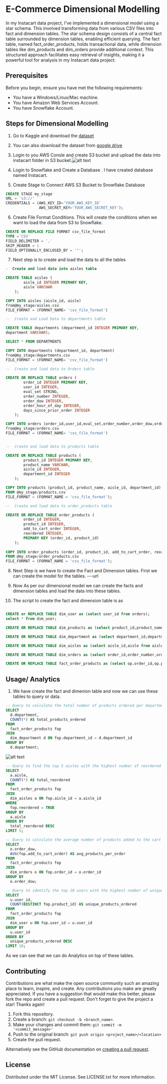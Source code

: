 
# E-Commerce Dimensional Modelling

In my Instacart data project, I've implemented a dimensional model using a star schema. This involved transforming data from various CSV files into fact and dimension tables. The star schema design consists of a central fact table surrounded by dimension tables, enabling efficient querying. The fact table, named fact_order_products, holds transactional data, while dimension tables like dim_products and dim_orders provide additional context. This structured approach facilitates easy retrieval of insights, making it a powerful tool for analysis in my Instacart data project.


## Prerequisites
Before you begin, ensure you have met the following requirements:
- You have a Windows/Linux/Mac machine.
- You have Amazon Web Services Account.
- You have Snowflake Account.

## Steps for Dimensional Modelling

1. Go to Kaggle and download the [dataset](https://www.kaggle.com/competitions/instacart-market-basket-analysis/data)

2. You can also download the dataset from [google drive](https://drive.google.com/drive/folders/1XJluibMqtv5Ulw3R7nSqQWXi5e6s5FUQ)

3. Login to you AWS Consle and create S3 bucket and upload the data into instacart folder in S3 bucket.![alt text](https://github.com/battaprikshit/E-Commerce-Dimensional-Modelling/blob/main/instacart%20Screenshorts/sc1.png)

4. Login to Snowflake and Create a Database . I have created database named Instacart.
5. Create Stage to Connect AWS S3 Bucket to Snowflake Database

```sql
CREATE STAGE my_stage
URL = 's3://'
CREDENTIALS = (AWS_KEY_ID='YOUR_AWS_KEY_ID'
               AWS_SECRET_KEY='YOUR_AWS_SECRET_KEY');
```
6. Create File Format Conditions. This will create the conditions when we want to load the data from S3 to Snowflake.
```sql 
CREATE OR REPLACE FILE FORMAT csv_file_format
TYPE ='CSV'
FIELD_DELIMITER = ','
SKIP_HEADER = 1
FIELD_OPTIONALLY_ENCLOSED_BY = '"';
```
7.  Next step is to create and load the data to all the tables
```sql
-  Create and load data into aisles table

CREATE TABLE aisles (
        aisle_id INTEGER PRIMARY KEY,
        aisle VARCHAR
    );

COPY INTO aisles (aisle_id, aisle) 
from@my_stage/aisles.csv
FILE_FORMAT = (FORMAT_NAME= 'csv_file_format')

--  Create and Load Data to departments table

CREATE TABLE departments (department_id INTEGER PRIMARY KEY,
department VARCHAR);

SELECT * FROM DEPARTMENTS

COPY INTO departments (department_id, department) 
from@my_stage/departments.csv
FILE_FORMAT = (FORMAT_NAME= 'csv_file_format')

--  Create and load data to Orders table

CREATE OR REPLACE TABLE orders (
        order_id INTEGER PRIMARY KEY,
        user_id INTEGER,
        eval_set STRING,
        order_number INTEGER,
        order_dow INTEGER,
        order_hour_of_day INTEGER,
        days_since_prior_order INTEGER
    );

COPY INTO orders (order_id,user_id,eval_set,order_number,order_dow,order_hour_of_day,days_since_prior_order) 
from@my_stage/orders.csv
FILE_FORMAT = (FORMAT_NAME= 'csv_file_format')


--  Create and load data to products table

CREATE OR REPLACE TABLE products (
        product_id INTEGER PRIMARY KEY,
        product_name VARCHAR,
        aisle_id INTEGER,
        department_id INTEGER
    );

COPY INTO products (product_id, product_name, aisle_id, department_id)
FROM @my_stage/products.csv
FILE_FORMAT = (FORMAT_NAME = 'csv_file_format');

--  Create and load data to order_products table

CREATE OR REPLACE TABLE order_products (
        order_id INTEGER,
        product_id INTEGER,
        add_to_cart_order INTEGER,
        reordered INTEGER,
        PRIMARY KEY (order_id, product_id)
    );
    
COPY INTO order_products (order_id, product_id, add_to_cart_order, reordered)
FROM @my_stage/order_products.csv
FILE_FORMAT = (FORMAT_NAME = 'csv_file_format');

```
8. Next Step is we have to create the Fact and Dimension tables. First we can create the model for the tables. ---url

9. Now As per our dimensional model we can create the facts and dimension tables and load the data into these tables.

10. The script to create the fact and dimension table is as
```sql 

CREATE or REPLACE TABLE dim_user as (select user_id from orders);
select * from dim_user;

CREATE OR REPLACE TABLE dim_products as (select product_id,product_name from products);

CREATE OR REPLACE TABLE dim_department as (select department_id,department from departments);

CREATE OR REPLACE TABLE dim_aisles as (select aisle_id,aisle from aisles);

CREATE OR REPLACE TABLE dim_orders as (select order_id,order_number,order_dow,order_hour_of_day, days_since_prior_order from orders);

CREATE OR REPLACE TABLE fact_order_products as (select op.order_id,op.product_id,o.user_id,p.aisle_id,p.department_id,op.add_to_cart_order,op.reordered from order_products op join products p on op.product_id = p.product_id join orders o on op.order_id= o.order_id);

```

## Usage/ Analytics

1. We have create the fact and dimenion table and now we can use these tables to query or data.
```sql
-- Query to calculate the total number of products ordered per department:
SELECT
  d.department,
  COUNT(*) AS total_products_ordered
FROM
  fact_order_products fop
JOIN
  dim_department d ON fop.department_id = d.department_id
GROUP BY
  d.department;
```
![alt text](https://github.com/battaprikshit/E-Commerce-Dimensional-Modelling/blob/main/instacart%20Screenshorts/sc2.png)

```sql
-- Query to find the top 5 aisles with the highest number of reordered products:
SELECT
  a.aisle,
  COUNT(*) AS total_reordered
FROM
  fact_order_products fop
JOIN
  dim_aisles a ON fop.aisle_id = a.aisle_id
WHERE
  fop.reordered = TRUE
GROUP BY
  a.aisle
ORDER BY
  total_reordered DESC
LIMIT 5;

-- Query to calculate the average number of products added to the cart per order by day of the week:
SELECT
  o.order_dow,
  AVG(fop.add_to_cart_order) AS avg_products_per_order
FROM
  fact_order_products fop
JOIN
  dim_orders o ON fop.order_id = o.order_id
GROUP BY
  o.order_dow;

-- Query to identify the top 10 users with the highest number of unique products ordered:
SELECT
  u.user_id,
  COUNT(DISTINCT fop.product_id) AS unique_products_ordered
FROM
  fact_order_products fop
JOIN
  dim_user u ON fop.user_id = u.user_id
GROUP BY
  u.user_id
ORDER BY
  unique_products_ordered DESC
LIMIT 10;
```
As we can see that we can do Analytics on top of these tables.
 
 

## Contributing

Contributions are what make the open source community such an amazing place to learn, inspire, and create. Any contributions you make are greatly appreciated. If you have a suggestion that would make this better, please fork the repo and create a pull request. Don't forget to give the project a star! Thanks again!

1. Fork this repository.
2. Create a branch: `git checkout -b <branch_name>`.
3. Make your changes and commit them: `git commit -m '<commit_message>'`
4. Push to the original branch: `git push origin <project_name>/<location>`
5. Create the pull request.

Alternatively see the GitHub documentation on [creating a pull request](https://help.github.com/en/github/collaborating-with-issues-and-pull-requests/creating-a-pull-request). 


## License


Distributed under the MIT License. See LICENSE.txt for more information.
